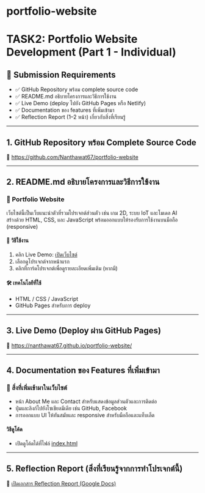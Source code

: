 # portfolio-website
# TASK2: Portfolio Website Development (Part 1 - Individual)

## 📝 Submission Requirements
- ✅ GitHub Repository พร้อม complete source code  
- ✅ README.md อธิบายโครงการและวิธีการใช้งาน  
- ✅ Live Demo (deploy ไปยัง GitHub Pages หรือ Netlify)  
- ✅ Documentation ของ features ที่เพิ่มเข้ามา  
- ✅ Reflection Report (1–2 หน้า) เกี่ยวกับสิ่งที่เรียนรู้  

---

## 1. GitHub Repository พร้อม Complete Source Code  
🔗 https://github.com/Nanthawat67/portfolio-website

---

## 2. README.md อธิบายโครงการและวิธีการใช้งาน  
### 📁 Portfolio Website

เว็บไซต์นี้เป็นเว็บแนะนำตัวที่รวมโปรเจกต์ส่วนตัว เช่น เกม 2D, ระบบ IoT และโมเดล AI  
สร้างด้วย HTML, CSS, และ JavaScript พร้อมออกแบบให้รองรับการใช้งานบนมือถือ (responsive)

#### 🔧 วิธีใช้งาน
1. คลิก Live Demo: [เปิดเว็บไซต์](https://nanthawat67.github.io/portfolio-website/)
2. เลือกดูโปรเจกต์จากหน้าแรก
3. คลิกที่การ์ดโปรเจกต์เพื่อดูรายละเอียดเพิ่มเติม (หากมี)

#### 🛠️ เทคโนโลยีที่ใช้
- HTML / CSS / JavaScript  
- GitHub Pages สำหรับการ deploy

---

## 3. Live Demo (Deploy ผ่าน GitHub Pages)  
🔗 https://nanthawat67.github.io/portfolio-website/

---

## 4. Documentation ของ Features ที่เพิ่มเข้ามา  
### 📌 สิ่งที่เพิ่มเข้ามาในเว็บไซต์

- หน้า About Me และ Contact สำหรับแสดงข้อมูลส่วนตัวและการติดต่อ  
- ปุ่มและลิงก์ไปยังโซเชียลมีเดีย เช่น GitHub, Facebook  
- การออกแบบ UI ให้ทันสมัยและ responsive สำหรับมือถือและแท็บเล็ต

#### วิธีดูโค้ด
- เปิดดูโค้ดได้ที่ไฟล์ [index.html](https://github.com/thanakon17/portfolio-website/tree/main?tab=readme-ov-file)

---

## 5. Reflection Report (สิ่งที่เรียนรู้จากการทำโปรเจกต์นี้)  
📄 [เปิดเอกสาร Reflection Report (Google Docs)]([https://docs.google.com/document/d/1U3MeeXHytkBGA3ameXkVx6Xb9yDsF2T6xprgF0_J9Dw/edit?usp=sharing](https://docs.google.com/document/d/1dFBKWO19I3RlGb3CXUxLINLLeRcTbcev_pNUg8f1k0s/edit?usp=sharing))
